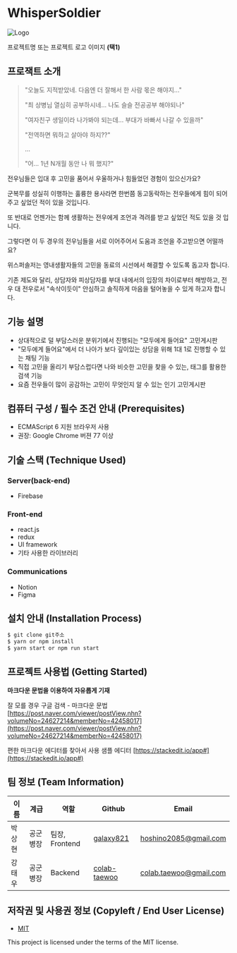 # WhisperSoldier

![Logo](https://logosbynick.com/wp-content/uploads/2018/03/final-logo-example.png)

프로젝트명 또는 프로젝트 로고 이미지 **(택1)**


## 프로잭트 소개

>
> "오늘도 지적받았네. 다음엔 더 잘해서 한 사람 몫은 해야지..."
> 
> "최 상병님 열심히 공부하시네... 나도 슬슬 전공공부 해야되나"
> 
> "여자친구 생일이라 나가봐야 되는데... 부대가 바빠서 나갈 수 있을까"
> 
> "전역하면 뭐하고 살아야 하지??"
>
> ...
>
> "어... 1년 N개월 동안 나 뭐 했지?"
>

전우님들은 입대 후 고민을 품어서 우울하거나 힘들었던 경험이 있으신가요?

군복무를 성실히 이행하는 훌륭한 용사라면 한번쯤 동고동락하는 전우들에게 힘이 되어 주고 싶었던 적이 있을 것입니다. 

또 반대로 언젠가는 함께 생활하는 전우에게 조언과 격려를 받고 싶었던 적도 있을 것
입니다.

그렇다면 이 두 경우의 전우님들을 서로 이어주어서 도움과 조언을 주고받으면 어떨까요?

위스퍼솔저는 영내생활자들의 고민을 동료의 시선에서 해결할 수 있도록 돕고자 합니다.

기존 제도와 달리, 상담자와 피상담자를 부대 내에서의 입장의 차이로부터 해방하고, 전우 대 전우로서 "속삭이듯이" 안심하고 솔직하게 마음을 털어놓을 수 있게 하고자 합니다.

## 기능 설명
- 상대적으로 덜 부담스러운 분위기에서 진행되는 "모두에게 들어요" 고민게시판
- "모두에게 들어요"에서 더 나아가 보다 깊이있는 상담을 위해 1대 1로 진행할 수 있는 채팅 기능
- 직접 고민을 올리기 부담스럽다면 나와 비슷한 고민을 찾을 수 있는, 태그를 활용한 검색 기능
- 요즘 전우들이 많이 공감하는 고민이 무엇인지 알 수 있는 인기 고민게시판

## 컴퓨터 구성 / 필수 조건 안내 (Prerequisites)
- ECMAScript 6 지원 브라우저 사용
- 권장: Google Chrome 버젼 77 이상

## 기술 스택 (Technique Used)

### Server(back-end)
- Firebase

### Front-end
- react.js
- redux
- UI framework
- 기타 사용한 라이브러리

### Communications
- Notion
- Figma

## 설치 안내 (Installation Process)

```bash
$ git clone git주소
$ yarn or npm install
$ yarn start or npm run start
```

## 프로젝트 사용법 (Getting Started)

**마크다운 문법을 이용하여 자유롭게 기재**

잘 모를 경우
구글 검색 - 마크다운 문법
[https://post.naver.com/viewer/postView.nhn?volumeNo=24627214&memberNo=42458017](https://post.naver.com/viewer/postView.nhn?volumeNo=24627214&memberNo=42458017)

편한 마크다운 에디터를 찾아서 사용
샘플 에디터 [https://stackedit.io/app#](https://stackedit.io/app#)

## 팀 정보 (Team Information)

이름 | 계급 | 역할 | Github | Email
------ | ----- | ----- | -------- | ----
박상현 | 공군 병장 | 팀장, Frontend | [galaxy821](https://github.com/galaxy821) | hoshino2085@gmail.com
강태우 | 공군 병장 | Backend | [colab-taewoo](https://github.com/colab-taewoo) | colab.taewoo@gmail.com

## 저작권 및 사용권 정보 (Copyleft / End User License)

- [MIT](https://github.com/osam2020-WEB/Sample-ProjectName-TeamName/blob/master/license.md)

This project is licensed under the terms of the MIT license.    
